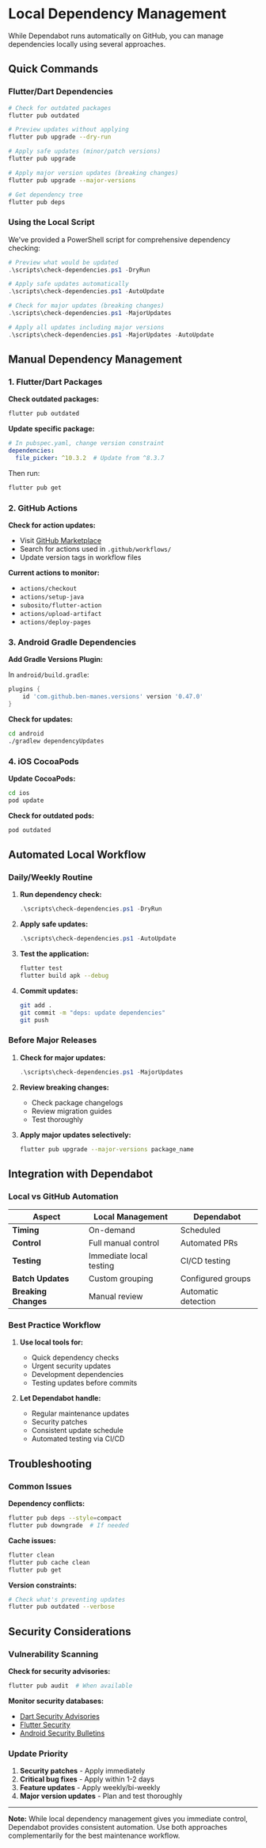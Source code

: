 # Local Dependency Management

While Dependabot runs automatically on GitHub, you can manage dependencies locally using several approaches.

## Quick Commands

### Flutter/Dart Dependencies

```bash
# Check for outdated packages
flutter pub outdated

# Preview updates without applying
flutter pub upgrade --dry-run

# Apply safe updates (minor/patch versions)
flutter pub upgrade

# Apply major version updates (breaking changes)
flutter pub upgrade --major-versions

# Get dependency tree
flutter pub deps
```

### Using the Local Script

We've provided a PowerShell script for comprehensive dependency checking:

```powershell
# Preview what would be updated
.\scripts\check-dependencies.ps1 -DryRun

# Apply safe updates automatically
.\scripts\check-dependencies.ps1 -AutoUpdate

# Check for major updates (breaking changes)
.\scripts\check-dependencies.ps1 -MajorUpdates

# Apply all updates including major versions
.\scripts\check-dependencies.ps1 -MajorUpdates -AutoUpdate
```

## Manual Dependency Management

### 1. Flutter/Dart Packages

**Check outdated packages:**
```bash
flutter pub outdated
```

**Update specific package:**
```yaml
# In pubspec.yaml, change version constraint
dependencies:
  file_picker: ^10.3.2  # Update from ^8.3.7
```

Then run:
```bash
flutter pub get
```

### 2. GitHub Actions

**Check for action updates:**
- Visit [GitHub Marketplace](https://github.com/marketplace/actions)
- Search for actions used in `.github/workflows/`
- Update version tags in workflow files

**Current actions to monitor:**
- `actions/checkout`
- `actions/setup-java`
- `subosito/flutter-action`
- `actions/upload-artifact`
- `actions/deploy-pages`

### 3. Android Gradle Dependencies

**Add Gradle Versions Plugin:**

In `android/build.gradle`:
```gradle
plugins {
    id 'com.github.ben-manes.versions' version '0.47.0'
}
```

**Check for updates:**
```bash
cd android
./gradlew dependencyUpdates
```

### 4. iOS CocoaPods

**Update CocoaPods:**
```bash
cd ios
pod update
```

**Check for outdated pods:**
```bash
pod outdated
```

## Automated Local Workflow

### Daily/Weekly Routine

1. **Run dependency check:**
   ```powershell
   .\scripts\check-dependencies.ps1 -DryRun
   ```

2. **Apply safe updates:**
   ```powershell
   .\scripts\check-dependencies.ps1 -AutoUpdate
   ```

3. **Test the application:**
   ```bash
   flutter test
   flutter build apk --debug
   ```

4. **Commit updates:**
   ```bash
   git add .
   git commit -m "deps: update dependencies"
   git push
   ```

### Before Major Releases

1. **Check for major updates:**
   ```powershell
   .\scripts\check-dependencies.ps1 -MajorUpdates
   ```

2. **Review breaking changes:**
   - Check package changelogs
   - Review migration guides
   - Test thoroughly

3. **Apply major updates selectively:**
   ```bash
   flutter pub upgrade --major-versions package_name
   ```

## Integration with Dependabot

### Local vs GitHub Automation

| Aspect | Local Management | Dependabot |
|--------|------------------|------------|
| **Timing** | On-demand | Scheduled |
| **Control** | Full manual control | Automated PRs |
| **Testing** | Immediate local testing | CI/CD testing |
| **Batch Updates** | Custom grouping | Configured groups |
| **Breaking Changes** | Manual review | Automatic detection |

### Best Practice Workflow

1. **Use local tools for:**
   - Quick dependency checks
   - Urgent security updates
   - Development dependencies
   - Testing updates before commits

2. **Let Dependabot handle:**
   - Regular maintenance updates
   - Security patches
   - Consistent update schedule
   - Automated testing via CI/CD

## Troubleshooting

### Common Issues

**Dependency conflicts:**
```bash
flutter pub deps --style=compact
flutter pub downgrade  # If needed
```

**Cache issues:**
```bash
flutter clean
flutter pub cache clean
flutter pub get
```

**Version constraints:**
```bash
# Check what's preventing updates
flutter pub outdated --verbose
```

## Security Considerations

### Vulnerability Scanning

**Check for security advisories:**
```bash
flutter pub audit  # When available
```

**Monitor security databases:**
- [Dart Security Advisories](https://github.com/dart-lang/advisories)
- [Flutter Security](https://flutter.dev/security)
- [Android Security Bulletins](https://source.android.com/security/bulletin)

### Update Priority

1. **Security patches** - Apply immediately
2. **Critical bug fixes** - Apply within 1-2 days  
3. **Feature updates** - Apply weekly/bi-weekly
4. **Major version updates** - Plan and test thoroughly

---

**Note:** While local dependency management gives you immediate control, Dependabot provides consistent automation. Use both approaches complementarily for the best maintenance workflow.
